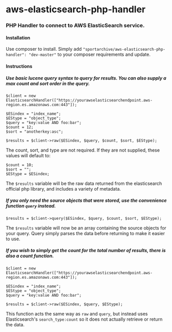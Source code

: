 # aws-elasticsearch-php-handler

### PHP Handler to connect to AWS ElasticSearch service.

#### Installation

Use composer to install. Simply add `"sportarchive/aws-elasticsearch-php-handler": "dev-master"` to your composer requirements and update.

#### Instructions

##### Use basic lucene query syntax to query for results. You can also supply a max count and sort order in the query.

```
$client = new ElasticsearchHandler(["https://yourawselasticsearchendpoint.aws-region.es.amazonaws.com:443"]);

$ESindex = "index_name";
$EStype = "object_type";
$query = "key:value AND foo:bar";
$count = 12;
$sort = "anotherkey:asc";

$results = $client->raw($ESindex, $query, $count, $sort, $EStype);
```

The count, sort, and type are not required. If they are not supplied, these values will default to:

```
$count = 10;
$sort = "";
$EStype = $ESindex;
```

The `$results` variable will be the raw data returned from the elasticsearch official php library, and includes a variety of metadata.

##### If you only need the source objects that were stored, use the convenience function `query` instead.

```
$results = $client->query($ESindex, $query, $count, $sort, $EStype);
```

The `$results` variable will now be an array containing the source objects for your query. Query simply parses the data before returning to make it easier to use.

##### If you wish to simply get the count for the total number of results, there is also a count function.

```
$client = new ElasticsearchHandler(["https://yourawselasticsearchendpoint.aws-region.es.amazonaws.com:443"]);

$ESindex = "index_name";
$EStype = "object_type";
$query = "key:value AND foo:bar";

$results = $client->raw($ESindex, $query, $EStype);
```
This function acts the same way as `raw` and `query`, but instead uses Elasticsearch's `search_type:count` so it does not actually retrieve or return the data.
